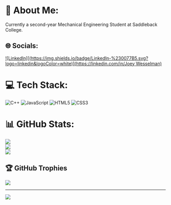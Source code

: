 # 💫 About Me:
Currently a second-year Mechanical Engineering Student at Saddleback College.


## 🌐 Socials:
[![LinkedIn][(https://img.shields.io/badge/LinkedIn-%230077B5.svg?logo=linkedin&logoColor=white)](https://linkedin.com/in/Joey Wesselman) 
](https://www.linkedin.com/in/joey-wesselman-5a58922ba/)
# 💻 Tech Stack:
![C++](https://img.shields.io/badge/c++-%2300599C.svg?style=for-the-badge&logo=c%2B%2B&logoColor=white) ![JavaScript](https://img.shields.io/badge/javascript-%23323330.svg?style=for-the-badge&logo=javascript&logoColor=%23F7DF1E) ![HTML5](https://img.shields.io/badge/html5-%23E34F26.svg?style=for-the-badge&logo=html5&logoColor=white) ![CSS3](https://img.shields.io/badge/css3-%231572B6.svg?style=for-the-badge&logo=css3&logoColor=white)
# 📊 GitHub Stats:
![](https://github-readme-stats.vercel.app/api?username=JoeyWesselman&theme=dark&hide_border=false&include_all_commits=false&count_private=false)<br/>
![](https://nirzak-streak-stats.vercel.app/?user=JoeyWesselman&theme=dark&hide_border=false)<br/>
![](https://github-readme-stats.vercel.app/api/top-langs/?username=JoeyWesselman&theme=dark&hide_border=false&include_all_commits=false&count_private=false&layout=compact)

## 🏆 GitHub Trophies
![](https://github-profile-trophy.vercel.app/?username=JoeyWesselman&theme=radical&no-frame=false&no-bg=true&margin-w=4)

---
[![](https://visitcount.itsvg.in/api?id=JoeyWesselman&icon=0&color=0)](https://visitcount.itsvg.in)

<!-- Proudly created with GPRM ( https://gprm.itsvg.in ) -->

